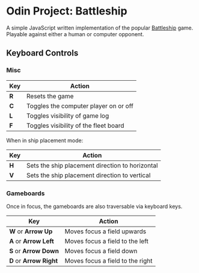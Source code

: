 # Odin Project: Battleship

A simple JavaScript written implementation of the popular [Battleship](<https://en.wikipedia.org/wiki/Battleship_(game)>) game.
Playable against either a human or computer opponent.

## Keyboard Controls

### Misc

| Key   | Action                                |
| ----- | ------------------------------------- |
| **R** | Resets the game                       |
| **C** | Toggles the computer player on or off |
| **L** | Toggles visibility of game log        |
| **F** | Toggles visibility of the fleet board |

When in ship placement mode:

| Key   | Action                                          |
| ----- | ----------------------------------------------- |
| **H** | Sets the ship placement direction to horizontal |
| **V** | Sets the ship placement direction to vertical   |

### Gameboards

Once in focus, the gameboards are also traversable via keyboard keys.

| Key                      | Action                           |
| ------------------------ | -------------------------------- |
| **W** or **Arrow Up**    | Moves focus a field upwards      |
| **A** or **Arrow Left**  | Moves focus a field to the left  |
| **S** or **Arrow Down**  | Moves focus a field down         |
| **D** or **Arrow Right** | Moves focus a field to the right |
